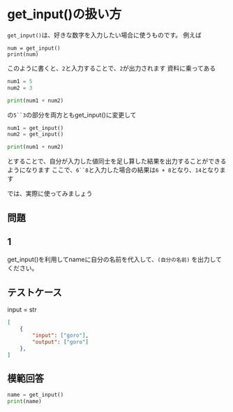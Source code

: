 # get_input()の扱い方

`get_input()`は、好きな数字を入力したい場合に使うものです。
例えば
```pyhon
num = get_input()
print(num)
```
このように書くと、`2`と入力することで、`2`が出力されます
資料に乗ってある
```python
num1 = 5
num2 = 3

print(num1 + num2)
```
の`5``3`の部分を両方ともget_input()に変更して
```python
num1 = get_input()
num2 = get_input()

print(num1 + num2)
```
とすることで、自分が入力した値同士を足し算した結果を出力することができるようになります
ここで、`6``8`と入力した場合の結果は`6 + 8`となり、`14`となります

では、実際に使ってみましょう
## 問題
## 1

get_input()を利用してnameに自分の名前を代入して、`(自分の名前)` を出力してください。

## テストケース
input = str
```json
[
	{
		"input": ["goro"],
		"output": ["goro"]
  	},
]
```

## 模範回答
```python
name = get_input()
print(name)
```